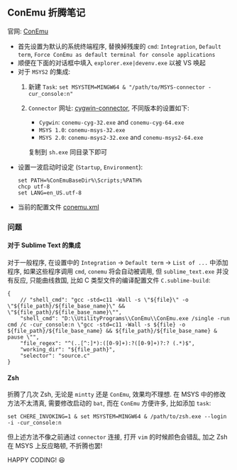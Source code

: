 ## ConEmu 折腾笔记

官网: [ConEmu][conemu]

- 首先设置为默认的系统终端程序, 替换掉残废的 `cmd`: `Integration`,
  `Default term`, `Force ConEmu as default terminal for console applications`
- 顺便在下面的对话框中填入 `explorer.exe|devenv.exe` 以被 VS 唤起
- 对于 `MSYS2` 的集成:
  1. 新建 `Task`: `set MSYSTEM=MINGW64 & "/path/to/MSYS-connector -cur_console:n"`
  1. `Connector` 网址: [cygwin-connector][connector], 不同版本的设置如下:
     - `Cygwin`:   `conemu-cyg-32.exe` and `conemu-cyg-64.exe`
     - `MSYS 1.0`: `conemu-msys-32.exe`
     - `MSYS 2.0`: `conemu-msys2-32.exe` and `conemu-msys2-64.exe`

     复制到 `sh.exe` 同目录下即可
- 设置一波启动时设定 (`Startup`, `Environment`):
  ```
  set PATH=%ConEmuBaseDir%\Scripts;%PATH%
  chcp utf-8
  set LANG=en_US.utf-8
  ```
- 当前的配置文件 [conemu.xml](../src/conemu.xml)

### 问题

#### 对于 Sublime Text 的集成

对于一般程序, 在设置中的 `Integration` -> `Default term` -> `List of ...`
中添加程序, 如果这些程序调用 `cmd`, `conemu` 将会自动被调用, 但 `sublime_text.exe`
并没有反应, 只能曲线救国, 比如 C 类型文件的编译配置文件 `C.sublime-build`:

```
{
    // "shell_cmd": "gcc -std=c11 -Wall -s \"${file}\" -o \"${file_path}/${file_base_name}\" && \"${file_path}/${file_base_name}\"",
    "shell_cmd": "D:\\UtilityPrograms\\ConEmu\\ConEmu.exe /single -run cmd /c -cur_console:n \"gcc -std=c11 -Wall -s ${file} -o ${file_path}/${file_base_name} && ${file_path}/${file_base_name} & pause \"",
    "file_regex": "^(..[^:]*):([0-9]+):?([0-9]+)?:? (.*)$",
    "working_dir": "${file_path}",
    "selector": "source.c"
}
```

#### Zsh

折腾了几次 Zsh, 无论是 `mintty` 还是 `ConEmu`, 效果均不理想.
在 MSYS 中的修改方法不太清真, 需要修改启动的 `bat`,
而在 `ConEmu` 方便许多, 比如添加 `task`:

```
set CHERE_INVOKING=1 & set MSYSTEM=MINGW64 & /path/to/zsh.exe --login -i -cur_console:n
```

但上述方法不像之前通过 `connector` 连接, 打开 `vim` 的时候颜色会错乱,
加之 Zsh 在 MSYS 上反应略顿, 不折腾也罢!

HAPPY CODING! :satisfied:

[conemu]: https://conemu.github.io
[connector]: https://github.com/Maximus5/cygwin-connector

